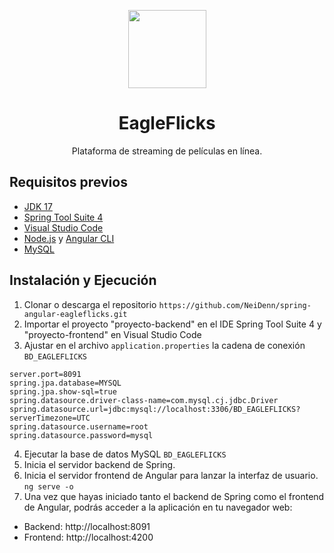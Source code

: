 <p align="center">
  <img src="https://www.erupt.xyz/demo/erupt.svg" align="center" width="125">
</p>
<div align="center">
  <h1>EagleFlicks</h1>
  <p>Plataforma de streaming de películas en línea.</p>
</div>

## Requisitos previos
- [JDK 17](https://adoptium.net/es/temurin/releases/?version=17&os=windows&arch=x64&package=jdk)
- [Spring Tool Suite 4](https://spring.io/tools)
- [Visual Studio Code](https://code.visualstudio.com/)
- [Node.js](https://nodejs.org/) y [Angular CLI](https://angular.io/cli)
- [MySQL](https://www.mysql.com/)

## Instalación y Ejecución
1. Clonar o descarga el repositorio `https://github.com/NeiDenn/spring-angular-eagleflicks.git`
2. Importar el proyecto "proyecto-backend" en el IDE Spring Tool Suite 4 y "proyecto-frontend" en Visual Studio Code
3. Ajustar en el archivo `application.properties` la cadena de conexión `BD_EAGLEFLICKS`
```
server.port=8091
spring.jpa.database=MYSQL
spring.jpa.show-sql=true
spring.datasource.driver-class-name=com.mysql.cj.jdbc.Driver
spring.datasource.url=jdbc:mysql://localhost:3306/BD_EAGLEFLICKS?serverTimezone=UTC
spring.datasource.username=root
spring.datasource.password=mysql
```

4. Ejecutar la base de datos MySQL `BD_EAGLEFLICKS`
5. Inicia el servidor backend de Spring. 
6. Inicia el servidor frontend de Angular para lanzar la interfaz de usuario. `ng serve -o`
7. Una vez que hayas iniciado tanto el backend de Spring como el frontend de Angular, podrás acceder a la aplicación en tu navegador web:

- Backend: http://localhost:8091
- Frontend: http://localhost:4200

